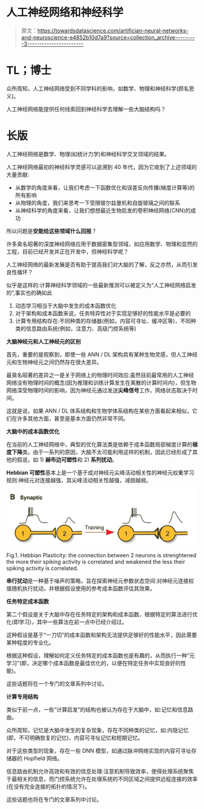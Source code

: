 # 人工神经网络和神经科学

> 原文：<https://towardsdatascience.com/artifician-neural-networks-and-neuroscience-e4852b10d7a9?source=collection_archive---------3----------------------->

# **TL；博士**

众所周知，人工神经网络受到不同学科的影响，如数学、物理和神经科学(顾名思义)。

人工神经网络能提供任何线索回到神经科学去理解一些大脑结构吗？

# **长版**

人工神经网络是数学、物理(如统计力学)和神经科学交叉领域的结果。

人工神经网络最初的神经科学灵感可以追溯到 40 年代，因为它收到了上述领域的大量贡献:

*   从数学的角度来看，让我们考虑一下函数优化和误差反向传播(梯度计算等)的所有影响
*   从物理的角度，我们来思考一下受限玻尔兹曼机和自旋玻璃之间的联系
*   从神经科学的角度来看，让我们想想最近生物启发的卷积神经网络(CNN)的成功

所以问题是**安能给这些领域什么回报**？

许多臭名昭著的深度神经网络应用于数据密集型领域，如应用数学、物理和显然的工程，目前已经开发并正在开发中，但神经科学呢？

人工神经网络的最新发展是否有助于提高我们对大脑的了解，反之亦然，从而引发良性循环？

似乎是这样的:计算神经科学领域的一些最新推测可以被定义为“人工神经网络启发的”,事实也的确如此

1.  动态学习相当于大脑中发生的成本函数优化
2.  对于架构和成本函数来说，任务特异性对于实现足够好的性能水平是必要的
3.  计算专用结构存在:不同种类的存储器(例如，内容可寻址、缓冲区等)，不同种类的信息路由系统(例如，注意力、高级门控系统等)

**大脑神经元和人工神经元的区别**

首先，重要的是观察到，即使一些 ANN / DL 架构具有某种生物灵感，但人工神经元和生物神经元之间仍然存在很大差异。

最臭名昭著的差异之一是关于网络上的物理时间效应:虽然目前最常用的人工神经网络没有物理时间的概念(因为推理和训练计算发生在离散的计算时间内)，但生物网络深受物理时间的影响，因为神经元通过发送**尖峰信号**工作，网络状态取决于时间。

这就是说，如果 ANN / DL 体系结构和生物学体系结构在某些方面看起来相似，它们在许多其他方面，甚至是基本方面仍然非常不同。

**大脑中的成本函数优化**

在当前的人工神经网络中，典型的优化算法类是依赖于成本函数局部梯度计算的**梯度下降**类。由于一系列的原因，大脑不太可能利用这样的机制，因此已经形成了其他的假说，如 1) **赫布边可塑性**和 2) **系列扰动**。

**Hebbian 可塑性**基本上是一个基于成对神经元尖峰活动相关性的神经元权重学习规则:神经元对连接越强，其尖峰活动相关性越强，减弱越弱。

![](img/e5f2e33d7579d1c30a81ef24dadebb59.png)

Fig.1\. Hebbian Plasticity: the connection between 2 neurons is strenghtened the more their spiking activity is correlated and weakened the less their spiking activity is correlated.

**串行扰动**是一种基于噪声的策略，旨在探索神经元参数状态空间:对神经元连接权值随机执行扰动，并根据假设使用的参考成本函数评估其效果。

**任务特定成本函数**

第二个假设是关于大脑中存在任务特定的架构和成本函数，根据特定的算法进行优化(即学习)，其中一些算法在前一点中已经介绍过。

这种假设是基于“一刀切”的成本函数和架构无法提供足够好的性能水平，因此需要某种程度的专业化。

根据这种假设，理解如何定义任务特定的成本函数也是有趣的，从而执行一种“元学习”(即，决定哪个成本函数是最佳优化的，以便在特定任务中实现良好的性能)。

这些话题将在一个专门的文章系列中讨论。

**计算专用结构**

类似于前一点，一些“计算启发”的结构也被认为存在于大脑中，如:记忆和信息路由。

众所周知，记忆是大脑中发生的复杂现象，存在不同种类的记忆，如:内隐记忆(即，不可明确恢复的记忆)、内容可寻址记忆和短期记忆。

对于这些类型的现象，存在一些 DNN 模型，如通过脉冲网络实现的内容可寻址存储器的 Hopfield 网络。

信息路由机制允许高效和有效的信息处理:注意机制导致效率，使得处理系统聚焦于最相关的信息，而门控系统允许在处理系统的不同区域之间提供远程连接的效率(在没有完全连接的拓扑的情况下)。

这些话题也将在专门的文章系列中讨论。